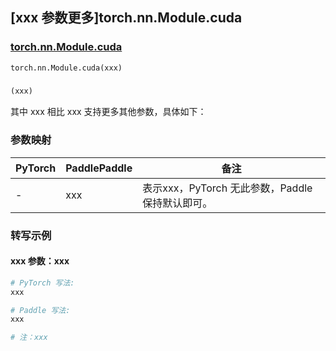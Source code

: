 ## [xxx 参数更多]torch.nn.Module.cuda

### [torch.nn.Module.cuda](https://pytorch.org/docs/1.13/generated/torch.nn.Module.cuda.html#torch.nn.Module.cuda)

```python
torch.nn.Module.cuda(xxx)
```

### []()

```python
(xxx)
```

其中 xxx 相比 xxx 支持更多其他参数，具体如下：

### 参数映射

| PyTorch | PaddlePaddle | 备注 |
| ------- | ------------ | ---- |
|    -    |    xxx    | 表示xxx，PyTorch 无此参数，Paddle 保持默认即可。 |

### 转写示例

#### xxx 参数：xxx
``` python
# PyTorch 写法:
xxx

# Paddle 写法:
xxx

# 注：xxx
```
